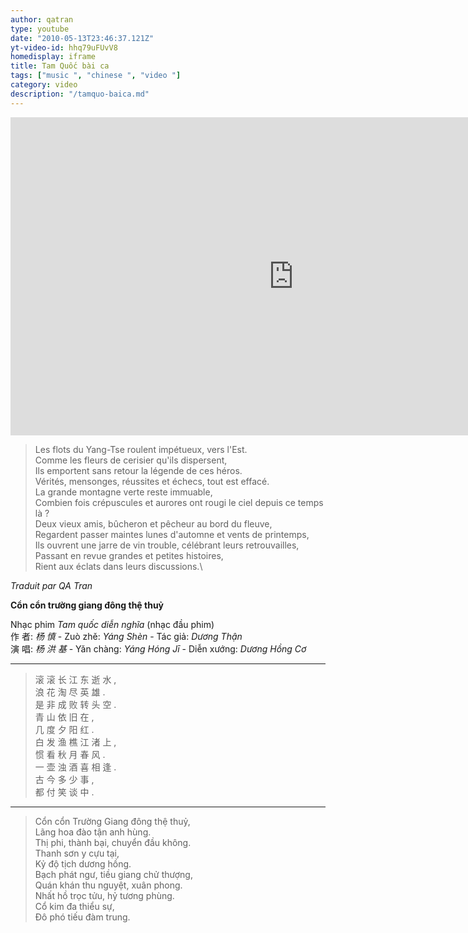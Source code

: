 ```yaml
---
author: qatran
type: youtube
date: "2010-05-13T23:46:37.121Z"
yt-video-id: hhq79uFUvV8
homedisplay: iframe
title: Tam Quốc bài ca
tags: ["music ", "chinese ", "video "]
category: video
description: "/tamquo-baica.md"
---
```


<iframe width="905" height="509" src="https://www.youtube.com/embed/hhq79uFUvV8" frameborder="0" allow="accelerometer; autoplay; encrypted-media; gyroscope; picture-in-picture" allowfullscreen></iframe>

>Les flots du Yang-Tse roulent impétueux, vers l'Est.\
Comme les fleurs de cerisier qu'ils dispersent,\
Ils emportent sans retour la légende de ces héros.\
Vérités, mensonges, réussites et échecs, tout est effacé.\
La grande montagne verte reste immuable,\
Combien fois crépuscules et aurores ont rougi le ciel depuis ce temps là ?\
Deux vieux amis, bûcheron et pêcheur au bord du fleuve,\
Regardent passer maintes lunes d'automne et vents de printemps,\
Ils ouvrent une jarre de vin trouble, célébrant leurs retrouvailles,\
Passant en revue grandes et petites histoires,\
Rient aux éclats dans leurs discussions.\

*Traduit par QA Tran*

**Cổn cổn trường giang đông thệ thuỷ**

Nhạc phim *Tam quốc diễn nghĩa* (nhạc đầu phim)   
作 者: *杨 慎* - Zuò zhě: *Yáng Shèn* - Tác giả: *Dương Thận*    
演 唱: *杨 洪 基* - Yǎn chàng: *Yáng Hóng Jī* - Diễn xướng: *Dương Hồng Cơ*  

___ 

>滚 滚 长 江 东 逝 水 ,  
浪 花 淘 尽 英 雄 .  
是 非 成 败 转 头 空 .  
青 山 依 旧 在 ,  
几 度 夕 阳 红 .  
白 发 渔 樵 江 渚 上 ,  
惯 看 秋 月 春 风 .  
一 壶 浊 酒 喜 相 逢 .  
古 今 多 少 事 ,  
都 付 笑 谈 中 .  
  
___ ________

>Cổn cổn Trường Giang đông thệ thuỷ,  
Lãng hoa đào tận anh hùng.  
Thị phi, thành bại, chuyển đầu không.  
Thanh sơn y cựu tại,  
Kỷ độ tịch dương hồng.  
Bạch phát ngư, tiều giang chử thượng,   
Quán khán thu nguyệt, xuân phong.  
Nhất hồ trọc tửu, hỷ tương phùng.  
Cổ kim đa thiểu sự,  
Đô phó tiếu đàm trung.  

